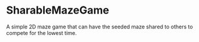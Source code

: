 # SharableMazeGame
A simple 2D maze game that can have the seeded maze shared to others to compete for the lowest time.
